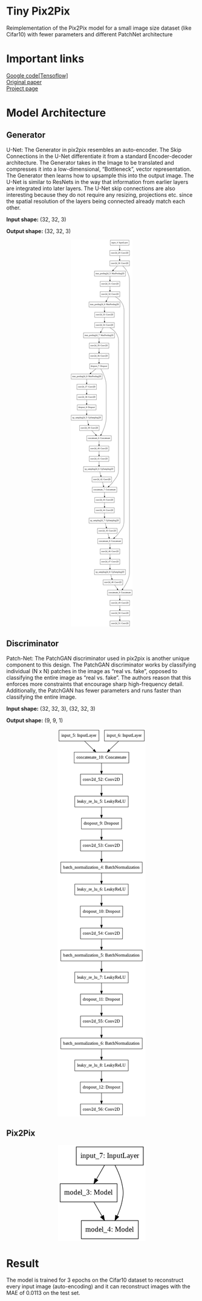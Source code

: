 # Tiny Pix2Pix

Reimplementation of the Pix2Pix model for a small image size dataset (like Cifar10) with fewer parameters and different PatchNet architecture

# Important links
[Google code[Tensoflow]](https://github.com/tensorflow/docs/blob/r2.0rc/site/en/r2/tutorials/generative/pix2pix.ipynb) </br>
[Original paper](https://arxiv.org/abs/1611.07004) </br>
[Project page](https://phillipi.github.io/pix2pix/) </br>

# Model Architecture

## Generator

U-Net: The Generator in pix2pix resembles an auto-encoder. The Skip Connections in the U-Net differentiate it from a standard Encoder-decoder architecture. The Generator takes in the Image to be translated and compresses it into a low-dimensional, “Bottleneck”, vector representation. The Generator then learns how to upsample this into the output image. The U-Net is similar to ResNets in the way that information from earlier layers are integrated into later layers. The U-Net skip connections are also interesting because they do not require any resizing, projections etc. since the spatial resolution of the layers being connected already match each other.


<b>Input shape:</b> (32, 32, 3)   
              
<b>Output shape:</b> (32, 32, 3)

<p align="center">
  <img src="unet.png">
</p>


## Discriminator
Patch-Net: The PatchGAN discriminator used in pix2pix is another unique component to this design. The PatchGAN discriminator works by classifying individual (N x N) patches in the image as “real vs. fake”, opposed to classifying the entire image as “real vs. fake”. The authors reason that this enforces more constraints that encourage sharp high-frequency detail. Additionally, the PatchGAN has fewer parameters and runs faster than classifying the entire image.


<b>Input shape:</b> (32, 32, 3), (32, 32, 3)    
              
<b>Output shape:</b> (9, 9, 1)

<p align="center">
  <img src="patchnet.png">
</p>


## Pix2Pix

<p align="center">
  <img src="pix2pix.png">
</p>

# Result

The model is trained for 3 epochs on the Cifar10 dataset to reconstruct every input image (auto-encoding) and it can reconstruct images with the MAE of 0.0113 on the test set.
